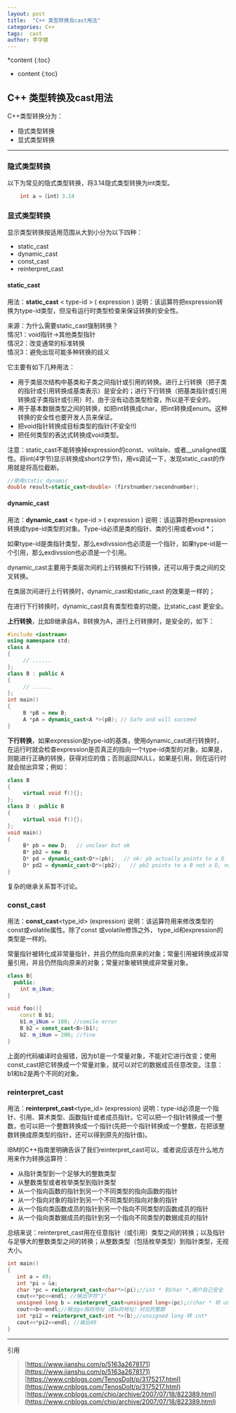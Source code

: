 ```yaml
---
layout: post
title:  "C++ 类型转换及cast用法"
categories: C++
tags:  cast 
author: 李学健
---
```


*content
{:toc}

* content
{:toc}

## C++ 类型转换及cast用法
C++类型转换分为：

 - 隐式类型转换
 - 显式类型转换    
----
### 隐式类型转换
以下为常见的隐式类型转换，将3.14隐式类型转换为int类型。
```cpp
    int a =（int）3.14
```

### 显式类型转换
显示类型转换按适用范围从大到小分为以下四种：

 - static_cast
 - dynamic_cast
 - const_cast
 - reinterpret_cast

 #### static_cast
 用法：**static_cast** < type-id > ( expression )
 说明：该运算符把expression转换为type-id类型，但没有运行时类型检查来保证转换的安全性。
 
 来源：为什么需要static_cast强制转换？  
情况1：void指针->其他类型指针  
情况2：改变通常的标准转换  
情况3：避免出现可能多种转换的歧义

它主要有如下几种用法：

-   用于类层次结构中基类和子类之间指针或引用的转换。进行上行转换（把子类的指针或引用转换成基类表示）是安全的；进行下行转换（把基类指针或引用转换成子类指针或引用）时，由于没有动态类型检查，所以是不安全的。
-   用于基本数据类型之间的转换，如把int转换成char，把int转换成enum。这种转换的安全性也要开发人员来保证。
-   把void指针转换成目标类型的指针(不安全!!)
-   把任何类型的表达式转换成void类型。

注意：static_cast不能转换掉expression的const、volitale、或者__unaligned属性。将int(4字节)显示转换成short(2字节)，用vs调试一下，发现static_cast的作用就是将高位截断。
```cpp
//使用static_dynamic
double result=static_cast<double> (firstnumber/secondnumber);
```
 #### dynamic_cast
用法：**dynamic_cast** < type-id > ( expression )
说明：该运算符把expression转换成type-id类型的对象。Type-id必须是类的指针、类的引用或者void *；

如果type-id是类指针类型，那么exdivssion也必须是一个指针，如果type-id是一个引用，那么exdivssion也必须是一个引用。

dynamic_cast主要用于类层次间的上行转换和下行转换，还可以用于类之间的交叉转换。

在类层次间进行上行转换时，dynamic_cast和static_cast 的效果是一样的；

在进行下行转换时，dynamic_cast具有类型检查的功能，比static_cast 更安全。
    
**上行转换**，比如B继承自A，B转换为A，进行上行转换时，是安全的，如下：
```cpp
#include <iostream>
using namespace std;
class A
{
     // ......
};
class B : public A
{
     // ......
};
int main()
{
     B *pB = new B;
     A *pA = dynamic_cast<A *>(pB); // Safe and will succeed
}
```

**下行转换**，如果expression是type-id的基类，使用dynamic_cast进行转换时，在运行时就会检查expression是否真正的指向一个type-id类型的对象，如果是，则能进行正确的转换，获得对应的值；否则返回NULL，如果是引用，则在运行时就会抛出异常；例如：
```cpp
class B
{
     virtual void f(){};
};
class D : public B
{
     virtual void f(){};
};
void main()
{
     B* pb = new D;   // unclear but ok
     B* pb2 = new B;
     D* pd = dynamic_cast<D*>(pb);   // ok: pb actually points to a D
     D* pd2 = dynamic_cast<D*>(pb2);   // pb2 points to a B not a D, now pd2 is NULL
}
```
复杂的继承关系暂不讨论。

### const_cast
用法：**const_cast**<type_id> (expression)
说明：该运算符用来修改类型的const或volatile属性。除了const 或volatile修饰之外， type_id和expression的类型是一样的。

常量指针被转化成非常量指针，并且仍然指向原来的对象；常量引用被转换成非常量引用，并且仍然指向原来的对象；常量对象被转换成非常量对象。

```cpp
class B{  
  public:  
	int m_iNum;  
}  
  
void foo(){  
	const B b1;  
	b1.m_iNum = 100; //comile error  
	B b2 = const_cast<B>(b1);  
	b2. m_iNum = 200; //fine  
}
```
上面的代码编译时会报错，因为b1是一个常量对象，不能对它进行改变；使用const_cast把它转换成一个常量对象，就可以对它的数据成员任意改变。注意：b1和b2是两个不同的对象。

### reinterpret_cast
用法：**reinterpret_cast**<type_id> (expression)
说明：type-id必须是一个指针、引用、算术类型、函数指针或者成员指针。它可以把一个指针转换成一个整数，也可以把一个整数转换成一个指针(先把一个指针转换成一个整数，在把该整数转换成原类型的指针，还可以得到原先的指针值)。

IBM的C++指南里明确告诉了我们reinterpret_cast可以，或者说应该在什么地方用来作为转换运算符：

-   从指针类型到一个足够大的整数类型
-   从整数类型或者枚举类型到指针类型
-   从一个指向函数的指针到另一个不同类型的指向函数的指针
-   从一个指向对象的指针到另一个不同类型的指向对象的指针
-   从一个指向类函数成员的指针到另一个指向不同类型的函数成员的指针
-   从一个指向类数据成员的指针到另一个指向不同类型的数据成员的指针

总结来说：reinterpret_cast用在任意指针（或引用）类型之间的转换；以及指针与足够大的整数类型之间的转换；从整数类型（包括枚举类型）到指针类型，无视大小。
```cpp
int main()
{
   int a = 49;
   int *pi = &a;
   char *pc = reinterpret_cast<char*>(pi);//int * 到char *,用户自己安全
   cout<<*pc<<endl; //输出字符"1"
   unsigned long b = reinterpret_cast<unsigned long>(pc);//char * 转 unsigned long
   cout<<b<<endl;//输出pc指向地址（即a的地址）对应的整数
   int *pi2 = reinterpret_cast<int *>(b);//unsigned long 转 int*
   cout<<*pi2<<endl; //输出49
}
```  
    
  ---
引用
> [https://www.jianshu.com/p/5163a2678171](https://www.jianshu.com/p/5163a2678171)
> [https://www.cnblogs.com/TenosDoIt/p/3175217.html](https://www.cnblogs.com/TenosDoIt/p/3175217.html)
> [https://www.cnblogs.com/chio/archive/2007/07/18/822389.html](https://www.cnblogs.com/chio/archive/2007/07/18/822389.html)

